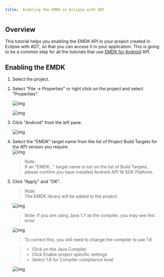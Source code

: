 ```yaml
---
title:  Enabling the EMDK in Eclipse with ADT
---
```

## Overview

This tutorial helps you enabling the EMDK API in your project created in Eclipse with ADT, so that you can access it in your application. This is going to be a common step for all the tutorials that use [EMDK for Android](https://developer.motorolasolutions.com/community/android/emdk) API. 

## Enabling the EMDK 
1. Select the project.
  
2. Select "File -> Properties" or right click on the project and select "Properties".
  
    ![img](/img/setup/image011.jpg)
   
    ![img](/img/setup/image013.jpg)
   
3. Click "Android" from the left pane.
  
    ![img](/img/setup/image037.jpg)
 
4. Select the "EMDK" target name from the list of Project Build Targets for the API version you require.  
    ![img](/img/setup/image039.jpg)  

    >Note:  
    >If an "EMDK..." target name is not on the list of Build Targets, please confirm you have installed Android API 16 SDK Platform.

5. Click "Apply" and "OK".  
    >Note:  
    >The EMDK library will be added to the project.  
    
    ![img](/img/setup/image041.jpg) 

    >Note:
    >If you are using Java 1.7 as the compiler, you may see this error
    
    ![img](/img/setup/compiler_error.jpg) 

    > To correct this, you will need to change the compiler to use 1.6
    
    > * Click on the Java Compiler
    > * Click Enable project specific settings
    > * Select 1.6 for Compiler compliance level
    
    ![img](/img/setup/image101.jpg)
